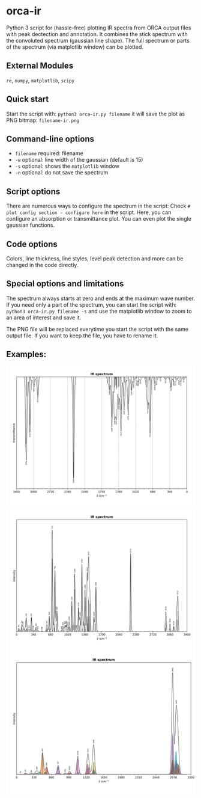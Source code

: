 # orca-ir
Python 3 script for (hassle-free) plotting IR spectra from ORCA output files with 
peak dectection and annotation.
It combines the stick spectrum with the convoluted spectrum (gaussian line shape). 
The full spectrum or parts of the spectrum (via matplotlib window) can be plotted.

## External Modules
 `re`, `numpy`, `matplotlib`, `scipy`  

## Quick start
 Start the script with:
`python3 orca-ir.py filename`
it will save the plot as PNG bitmap:
`filename-ir.png`


## Command-line options
- `filename` required: filename
- `-w` optional: line width of the gaussian (default is 15)
- `-s` optional: shows the `matplotlib` window
- `-n` optional: do not save the spectrum

## Script options
There are numerous ways to configure the spectrum in the script:
Check `# plot config section - configure here` in the script. 
Here, you can configure an absorption or transmittance plot. 
You can even plot the single gaussian functions.

## Code options
Colors, line thickness, line styles, level peak detection and 
more can be changed in the code directly.

## Special options and limitations
The spectrum always starts at zero and ends at the maximum wave number. 
If you need only a part of the spectrum, you can start the script with:
`python3 orca-ir.py filename -s`
and use the matplotlib window to zoom to an area of interest and save it.

The PNG file will be replaced everytime you start the script with the same output file. 
If you want to keep the file, you have to rename it. 

## Examples:
![Example 1](/examples/example1.png)
![Example 2](/examples/example2.png)
![Example 3](/examples/example3.png)
